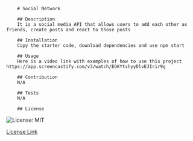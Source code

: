 
        # Social Network

        ## Description
        It is a social media API that allows users to add each other as friends, create posts and react to those posts

        ## Installation
        Copy the starter code, download dependencies and use npm start

        ## Usage
        Here is a video link with examples of how to use this project https://app.screencastify.com/v3/watch/EGKYtvhyyDlvEJIrir9g

        ## Contribution
        N/A

        ## Tests
        N/A

        ## License
        

![License: MIT](https://img.shields.io/badge/License-MIT-yellow.svg)

[License Link](https://opensource.org/licenses/MIT)

         